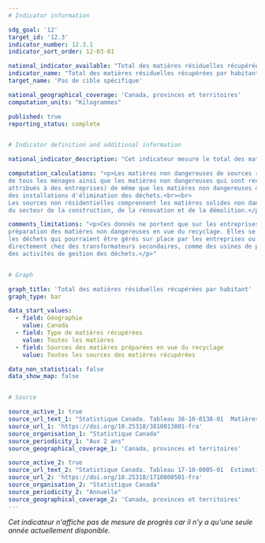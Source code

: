 ```yaml
---
# Indicator information

sdg_goal: '12'
target_id: '12.3'
indicator_number: 12.3.1
indicator_sort_order: 12-03-01

national_indicator_available: "Total des matières résiduelles récupérées par habitant"
indicator_name: "Total des matières résiduelles récupérées par habitant"
target_name: 'Pas de cible spécifique'

national_geographical_coverage: 'Canada, provinces et territoires'
computation_units: "Kilogrammes"

published: true
reporting_status: complete


# Indicator definition and additional information

national_indicator_description: "Cet indicateur mesure le total des matières résiduelles récupérées par habitant."

computation_calculations: "<p>Les matières non dangereuses de sources résidentielles qui sont recyclables incluent les matières solides non dangereuses provenant 
de tous les ménages ainsi que les matières non dangereuses qui sont recueillies par les municipalités (soit par leurs propres employés, soit au moyen de contrats 
attribués à des entreprises) de même que les matières non dangereuses de sources résidentielles qui sont apportées à des dépôts, à des stations de transfert et à 
des installations d'élimination des déchets.<br><br>
Les sources non résidentielles comprennent les matières solides non dangereuses et recyclables provenant des secteurs industriel, commercial et institutionnel ainsi que 
du secteur de la construction, de la rénovation et de la démolition.</p>"

comments_limitations: "<p>Ces donnés ne portent que sur les entreprises et les organisations locales de gestion des déchets qui ont déclaré des activités liées à la 
préparation des matières non dangereuses en vue du recyclage. Elles se rapportent seulement aux matières qui entrent dans le flux des déchets et ne couvrent pas 
les déchets qui pourraient être gérés sur place par les entreprises ou les ménages. <br><br>De plus, ces données n'incluent pas les matières transportées par le producteur 
directement chez des transformateurs secondaires, comme des usines de pâtes et papiers, sans que n'intervienne aucune entreprise ou administration locale participant à 
des activités de gestion des déchets.</p>"


# Graph

graph_title: 'Total des matières résiduelles récupérées par habitant'
graph_type: bar

data_start_values:
  - field: Géographie
    value: Canada
  - field: Type de matières récupérées
    value: Toutes les matières
  - field: Sources des matières préparées en vue du recyclage
    value: Toutes les sources des matières récupérées

data_non_statistical: false
data_show_map: false


# Source

source_active_1: true
source_url_text_1: "Statistique Canada. Tableau 38-10-0138-01  Matières résiduelles récupérées, selon le type et selon la source"
source_url_1: 'https://doi.org/10.25318/3810013801-fra'
source_organisation_1: "Statistique Canada"
source_periodicity_1: "Aux 2 ans"
source_geographical_coverage_1: 'Canada, provinces et territoires'

source_active_2: true
source_url_text_2: "Statistique Canada. Tableau 17-10-0005-01  Estimations de la population au 1er juillet, par âge et sexe"
source_url_2: 'https://doi.org/10.25318/1710000501-fra'
source_organisation_2: "Statistique Canada"
source_periodicity_2: "Annuelle"
source_geographical_coverage_2: 'Canada, provinces et territoires'
---
```

<i>Cet indicateur n'affiche pas de mesure de progrès car il n'y a qu'une seule année actuellement disponible.</i>